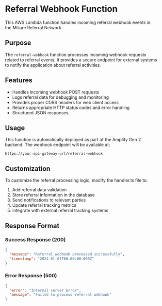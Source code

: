 # Referral Webhook Function

This AWS Lambda function handles incoming referral webhook events in the Miliare Referral Network.

## Purpose

The `referral-webhook` function processes incoming webhook requests related to referral events. It provides a secure endpoint for external systems to notify the application about referral activities.

## Features

- Handles incoming webhook POST requests
- Logs referral data for debugging and monitoring
- Provides proper CORS headers for web client access
- Returns appropriate HTTP status codes and error handling
- Structured JSON responses

## Usage

This function is automatically deployed as part of the Amplify Gen 2 backend. The webhook endpoint will be available at:

```
https://your-api-gateway-url/referral-webhook
```

## Customization

To customize the referral processing logic, modify the handler.ts file to:

1. Add referral data validation
2. Store referral information in the database
3. Send notifications to relevant parties
4. Update referral tracking metrics
5. Integrate with external referral tracking systems

## Response Format

### Success Response (200)
```json
{
  "message": "Referral webhook processed successfully",
  "timestamp": "2024-01-01T00:00:00.000Z"
}
```

### Error Response (500)
```json
{
  "error": "Internal server error",
  "message": "Failed to process referral webhook"
}
``` 